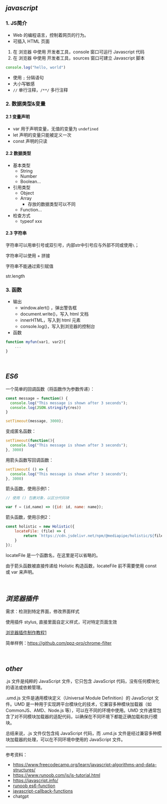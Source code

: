 
## _javascript_


### 1. JS简介

- Web 的编程语言，控制着网页的行为。
- 可插入 HTML 页面

1. 在 浏览器 中使用 开发者工具，console 窗口可运行 Javascript 代码
2. 在 浏览器 中使用 开发者工具，sources 窗口可建立 Javascript 脚本

```javascript
console.log("hello, world")
```

- 使用 `;` 分隔语句
- 大小写敏感
- `//` 单行注释，`/**/` 多行注释


### 2. 数据类型&变量

#### 2.1 变量声明

- var 用于声明变量，无值的变量为 `undefined`
- let 声明的变量只能被定义一次
- const 声明的只读


#### 2.2 数据类型

- 基本类型
  - String
  - Number
  - Boolean...
- 引用类型
  - Object
  - Array
    - 存放的数据类型可以不同
  - Function...
- 检查方式
  - typeof xxx


#### 2.3 字符串

字符串可以用单引号或双引号，内部str中引号应与外部不同或使用`\`；

字符串可以使用 + 拼接

字符串不能通过索引赋值

str.length

### 3. 函数

- 输出
  - window.alert() ，弹出警告框
  - document.write()，写入 html 文档
  - innerHTML，写入到 html 元素
  - console.log()，写入到浏览器的控制台
- 函数

```javascript
function myfun(var1, var2){
    ...
}
```


</br>



## _ES6_

一个简单的回调函数（将函数作为参数传递）：

```js
const message = function() {
  console.log("This message is shown after 3 seconds");
  console.log(JSON.stringify(res))
}

setTimeout(message, 3000);
```

变成匿名函数：

```js
setTimeout(function(){
  console.log("This message is shown after 3 seconds");
}, 3000)
```

用箭头函数写回调函数：

```js
setTimeout( () => {
  console.log("This message is shown after 3 seconds");
}, 3000)
```


箭头函数，使用示例1：

```js
// 使用 () 包裹对象，以区分代码块

var f = (id,name) => ({id: id, name: name});
```




箭头函数，使用示例2：

```js
const holistic = new Holistic({
    locateFile: (file) => {
        return `https://cdn.jsdelivr.net/npm/@mediapipe/holistic/${file}`;
    }
});
```
locateFile 是一个函数名，在这里是可以省略的。

由于箭头函数被直接传递给 Holistic 构造函数，locateFile 前不需要使用 const 或 var 来声明。


</br>

## _浏览器插件_

需求：检测到特定界面，修改界面样式 

使用插件 stylus, 直接里面自定义样式，可对特定页面生效


[浏览器插件制作教程1](https://xieyufei.com/2021/11/09/Chrome-Plugin.html)

简单样例：https://github.com/ppz-pro/chrome-filter


</br>

## _other_

.js 文件是纯粹的 JavaScript 文件，它只包含 JavaScript 代码，没有任何模块化的语法或依赖管理。

.umd.js 文件是通用模块定义（Universal Module Definition）的 JavaScript 文件。UMD 是一种用于实现跨平台模块化的技术，它兼容多种模块加载器（如 CommonJS、AMD、Node.js 等），可以在不同的环境中使用。UMD 文件通常包含了对不同模块加载器的适配代码，以确保在不同环境下都能正确加载和执行模块。

总结来说，.js 文件仅包含纯 JavaScript 代码，而 .umd.js 文件是经过兼容多种模块加载器的处理，可以在不同环境中使用的 JavaScript 文件。



--------------

参考资料：
- https://www.freecodecamp.org/learn/javascript-algorithms-and-data-structures/
- https://www.runoob.com/js/js-tutorial.html
- https://javascript.info/
- [runoob es6-function](https://www.runoob.com/w3cnote/es6-function.html)
- [javascript-callback-functions](https://www.freecodecamp.org/chinese/news/javascript-callback-functions/)
- chatgpt